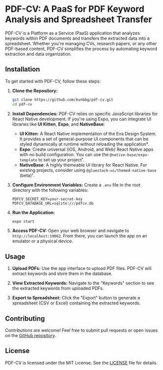 # PDF-CV: A PaaS for PDF Keyword Analysis and Spreadsheet Transfer

PDF-CV is a Platform as a Service (PaaS) application that analyzes keywords within PDF documents and transfers the extracted data into a spreadsheet. Whether you're managing CVs, research papers, or any other PDF-based content, PDF-CV simplifies the process by automating keyword extraction and data organization.

## Installation

To get started with PDF-CV, follow these steps:

1. **Clone the Repository:**
   ```bash
   git clone https://github.com/kvnbbg/pdf-cv.git
   cd pdf-cv
   ```

2. **Install Dependencies:**
   PDF-CV relies on specific JavaScript libraries for React Native development. If you're using Expo, you can integrate UI libraries like **UI Kitten**, **Expo**, and **NativeBase**:

   - **UI Kitten**: A React Native implementation of the Eva Design System. It provides a set of general-purpose UI components that can be styled dynamically at runtime without reloading the application⁵.
   - **Expo**: Create universal (iOS, Android, and Web) React Native apps with no build configuration. You can use the `@native-base/expo-template` to set up your project¹.
   - **NativeBase**: A highly themeable UI library for React Native. For existing projects, consider using `@gluestack-ui/themed-native-base` (beta)¹.

3. **Configure Environment Variables:**
   Create a `.env` file in the root directory with the following variables:
   ```
   PDFCV_SECRET_KEY=your-secret-key
   PDFCV_DATABASE_URL=sqlite:///pdfcv.db
   ```

4. **Run the Application:**
   ```bash
   expo start
   ```

5. **Access PDF-CV:**
   Open your web browser and navigate to `http://localhost:19002`. From there, you can launch the app on an emulator or a physical device.

## Usage

1. **Upload PDFs:**
   Use the app interface to upload PDF files. PDF-CV will extract keywords and store them in the database.

2. **View Extracted Keywords:**
   Navigate to the "Keywords" section to see the extracted keywords from uploaded PDFs.

3. **Export to Spreadsheet:**
   Click the "Export" button to generate a spreadsheet (CSV or Excel) containing the extracted keywords.

## Contributing

Contributions are welcome! Feel free to submit pull requests or open issues on the [GitHub repository](https://github.com/kvnbbg/pdf-cv).

## License

PDF-CV is licensed under the MIT License. See the [LICENSE](LICENSE) file for details.